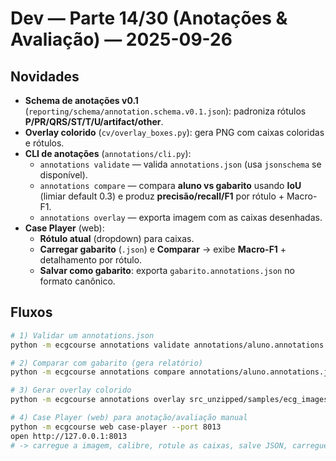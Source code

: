 # Dev — Parte 14/30 (Anotações & Avaliação) — 2025-09-26

## Novidades
- **Schema de anotações v0.1** (`reporting/schema/annotation.schema.v0.1.json`): padroniza rótulos **P/PR/QRS/ST/T/U/artifact/other**.
- **Overlay colorido** (`cv/overlay_boxes.py`): gera PNG com caixas coloridas e rótulos.
- **CLI de anotações** (`annotations/cli.py`):
  - `annotations validate` — valida `annotations.json` (usa `jsonschema` se disponível).
  - `annotations compare` — compara **aluno vs gabarito** usando **IoU** (limiar default 0.3) e produz **precisão/recall/F1** por rótulo + Macro-F1.
  - `annotations overlay` — exporta imagem com as caixas desenhadas.
- **Case Player** (web):
  - **Rótulo atual** (dropdown) para caixas.
  - **Carregar gabarito** (`.json`) e **Comparar** → exibe **Macro-F1** + detalhamento por rótulo.
  - **Salvar como gabarito**: exporta `gabarito.annotations.json` no formato canônico.

## Fluxos
```bash
# 1) Validar um annotations.json
python -m ecgcourse annotations validate annotations/aluno.annotations.json

# 2) Comparar com gabarito (gera relatório)
python -m ecgcourse annotations compare annotations/aluno.annotations.json annotations/gabarito.annotations.json --iou 0.35 --out reports/annotations_eval.json

# 3) Gerar overlay colorido
python -m ecgcourse annotations overlay src_unzipped/samples/ecg_images/synthetic_12lead.png annotations/aluno.annotations.json --out reports/overlays/aluno_boxes.png

# 4) Case Player (web) para anotação/avaliação manual
python -m ecgcourse web case-player --port 8013
open http://127.0.0.1:8013
# -> carregue a imagem, calibre, rotule as caixas, salve JSON, carregue gabarito e compare
```
